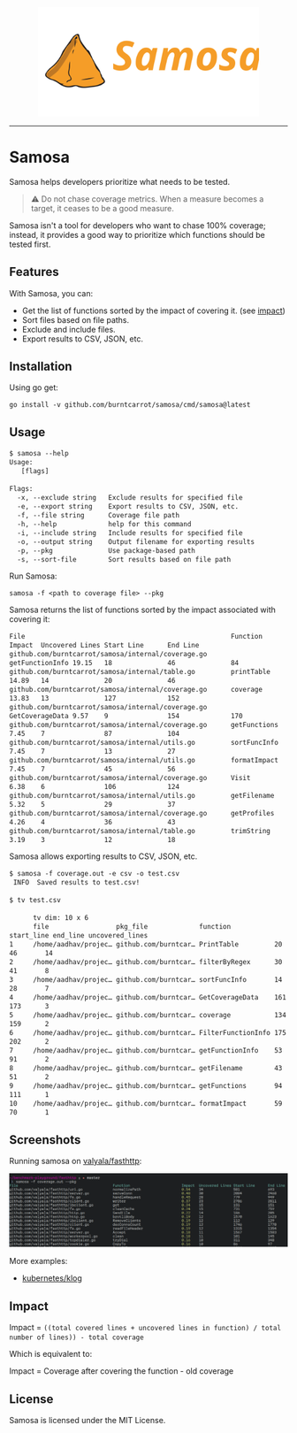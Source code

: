 <div align="center">
    <img src = "assets/samosa.svg" width=400>
</div>

---

# Samosa

Samosa helps developers prioritize what needs to be tested.

> ⚠️ Do not chase coverage metrics. When a measure becomes a target, it ceases to be a good measure.

Samosa isn't a tool for developers who want to chase 100% coverage; instead, it provides a good way to prioritize which functions should be tested first.

## Features

With Samosa, you can:

- Get the list of functions sorted by the impact of covering it. (see [impact](#impact))
- Sort files based on file paths.
- Exclude and include files.
- Export results to CSV, JSON, etc.

## Installation

Using go get:

```
go install -v github.com/burntcarrot/samosa/cmd/samosa@latest
```

## Usage

```
$ samosa --help
Usage:
   [flags]

Flags:
  -x, --exclude string   Exclude results for specified file
  -e, --export string    Export results to CSV, JSON, etc.
  -f, --file string      Coverage file path
  -h, --help             help for this command
  -i, --include string   Include results for specified file
  -o, --output string    Output filename for exporting results
  -p, --pkg              Use package-based path
  -s, --sort-file        Sort results based on file path
```

Run Samosa:

```
samosa -f <path to coverage file> --pkg
```

Samosa returns the list of functions sorted by the impact associated with covering it:

```
File                                                    Function        Impact  Uncovered Lines Start Line      End Line
github.com/burntcarrot/samosa/internal/coverage.go      getFunctionInfo 19.15   18              46              84
github.com/burntcarrot/samosa/internal/table.go         printTable      14.89   14              20              46
github.com/burntcarrot/samosa/internal/coverage.go      coverage        13.83   13              127             152
github.com/burntcarrot/samosa/internal/coverage.go      GetCoverageData 9.57    9               154             170
github.com/burntcarrot/samosa/internal/coverage.go      getFunctions    7.45    7               87              104
github.com/burntcarrot/samosa/internal/utils.go         sortFuncInfo    7.45    7               13              27
github.com/burntcarrot/samosa/internal/utils.go         formatImpact    7.45    7               45              56
github.com/burntcarrot/samosa/internal/coverage.go      Visit           6.38    6               106             124
github.com/burntcarrot/samosa/internal/utils.go         getFilename     5.32    5               29              37
github.com/burntcarrot/samosa/internal/coverage.go      getProfiles     4.26    4               36              43
github.com/burntcarrot/samosa/internal/table.go         trimString      3.19    3               12              18
```

Samosa allows exporting results to CSV, JSON, etc.

```
$ samosa -f coverage.out -e csv -o test.csv
 INFO  Saved results to test.csv!

$ tv test.csv

      tv dim: 10 x 6
      file                 pkg_file             function           start_line end_line uncovered_lines
1     /home/aadhav/projec… github.com/burntcar… PrintTable         20         46       14
2     /home/aadhav/projec… github.com/burntcar… filterByRegex      30         41       8
3     /home/aadhav/projec… github.com/burntcar… sortFuncInfo       14         28       7
4     /home/aadhav/projec… github.com/burntcar… GetCoverageData    161        173      3
5     /home/aadhav/projec… github.com/burntcar… coverage           134        159      2
6     /home/aadhav/projec… github.com/burntcar… FilterFunctionInfo 175        202      2
7     /home/aadhav/projec… github.com/burntcar… getFunctionInfo    53         91       2
8     /home/aadhav/projec… github.com/burntcar… getFilename        43         51       2
9     /home/aadhav/projec… github.com/burntcar… getFunctions       94         111      1
10    /home/aadhav/projec… github.com/burntcar… formatImpact       59         70       1
```

## Screenshots

Running samosa on [valyala/fasthttp](https://gist.github.com/burntcarrot/5985297bba960030c818ef2e194e3a8b):

![Preview](assets/fasthttp-preview.png)

More examples:

- [kubernetes/klog](https://gist.github.com/burntcarrot/8b7f42f2aac733056e285b8e973ac967)

## Impact

Impact = `((total covered lines + uncovered lines in function) / total number of lines)) - total coverage`

Which is equivalent to:

Impact = Coverage after covering the function - old coverage

## License

Samosa is licensed under the MIT License.
